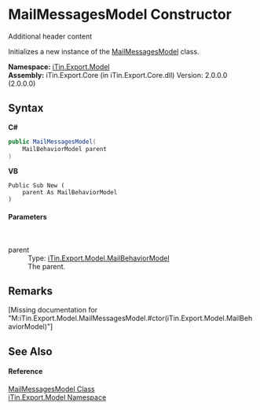 # MailMessagesModel Constructor 
Additional header content 

Initializes a new instance of the <a href="T_iTin_Export_Model_MailMessagesModel">MailMessagesModel</a> class.

**Namespace:**&nbsp;<a href="N_iTin_Export_Model">iTin.Export.Model</a><br />**Assembly:**&nbsp;iTin.Export.Core (in iTin.Export.Core.dll) Version: 2.0.0.0 (2.0.0.0)

## Syntax

**C#**<br />
``` C#
public MailMessagesModel(
	MailBehaviorModel parent
)
```

**VB**<br />
``` VB
Public Sub New ( 
	parent As MailBehaviorModel
)
```


#### Parameters
&nbsp;<dl><dt>parent</dt><dd>Type: <a href="T_iTin_Export_Model_MailBehaviorModel">iTin.Export.Model.MailBehaviorModel</a><br />The parent.</dd></dl>

## Remarks
\[Missing <remarks> documentation for "M:iTin.Export.Model.MailMessagesModel.#ctor(iTin.Export.Model.MailBehaviorModel)"\]

## See Also


#### Reference
<a href="T_iTin_Export_Model_MailMessagesModel">MailMessagesModel Class</a><br /><a href="N_iTin_Export_Model">iTin.Export.Model Namespace</a><br />